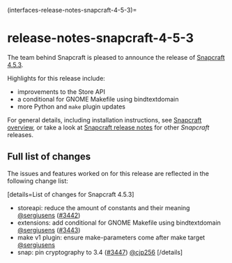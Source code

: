 (interfaces-release-notes-snapcraft-4-5-3)=
# release-notes-snapcraft-4-5-3

The team behind Snapcraft is pleased to announce the release of [Snapcraft 4.5.3](https://github.com/snapcore/snapcraft/releases/tag/4.5.3).

Highlights for this release include:

* improvements to the Store API
* a conditional for GNOME Makefile using bindtextdomain
* more Python and `make` plugin updates

For general details, including installation instructions, see [Snapcraft overview](https://forum.snapcraft.io/t/snapcraft-overview/8940), or take a look at [Snapcraft release notes](https://forum.snapcraft.io/t/snapcraft-release-notes/10721) for other  *Snapcraft*  releases.

## Full list of changes

The issues and features worked on for this release are reflected in the following change list:

[details=List of changes for Snapcraft 4.5.3]
</br>
-   storeapi: reduce the amount of constants and their meaning [@sergiusens](https://github.com/sergiusens) ([#3442](https://github.com/snapcore/snapcraft/pull/3442))
-   extensions: add conditional for GNOME Makefile using bindtextdomain [@sergiusens](https://github.com/sergiusens) ([#3443](https://github.com/snapcore/snapcraft/pull/3443))
-   make v1 plugin: ensure make-parameters come after make target [@sergiusens](https://github.com/sergiusens)
-   snap: pin cryptography to 3.4 ([#3447](https://github.com/snapcore/snapcraft/pull/3447)) [@cjp256](https://github.com/cjp256)
[/details]

